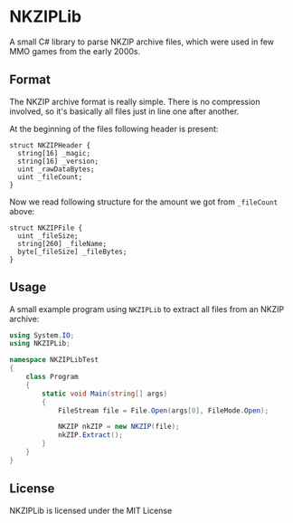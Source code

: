 # NKZIPLib

A small C# library to parse NKZIP archive files, which were used in few MMO games from the early 2000s.

## Format

The NKZIP archive format is really simple. There is no compression involved, so it's basically all files just in line one after another.

At the beginning of the files following header is present:
```
struct NKZIPHeader {
  string[16] _magic;
  string[16] _version;
  uint _rawDataBytes;
  uint _fileCount;
}
```

Now we read following structure for the amount we got from `_fileCount` above:
```
struct NKZIPFile {
  uint _fileSize;
  string[260] _fileName;
  byte[_fileSize] _fileBytes;
}
```

## Usage

A small example program using `NKZIPLib` to extract all files from an NKZIP archive:

```cs
using System.IO;
using NKZIPLib;

namespace NKZIPLibTest
{
    class Program
    {
        static void Main(string[] args)
        {
            FileStream file = File.Open(args[0], FileMode.Open);

            NKZIP nkZIP = new NKZIP(file);
            nkZIP.Extract();
        }
    }
}
```

## License

NKZIPLib is licensed under the MIT License
